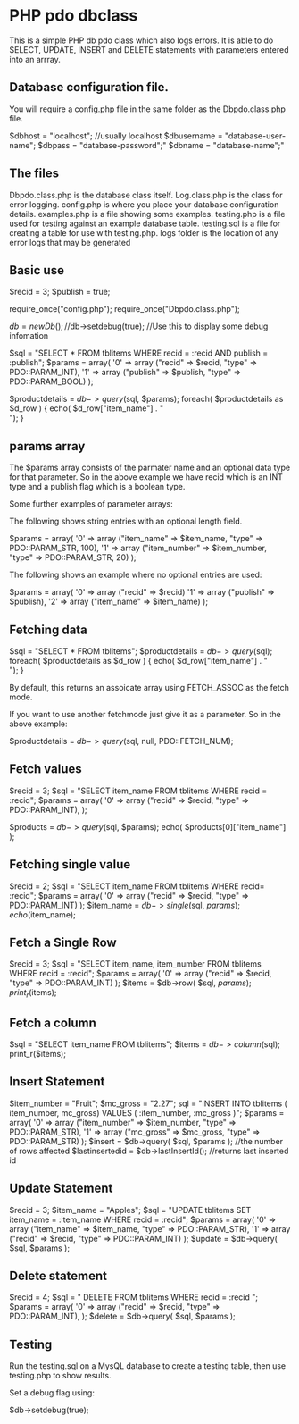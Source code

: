 # PHP pdo dbclass

This is a simple PHP db pdo class which also logs errors.  It is able to do SELECT, UPDATE, INSERT and DELETE statements with parameters entered into an arrray.


## Database configuration file.

You will require a config.php file in the same folder as the Dbpdo.class.php file.

$dbhost 	= "localhost";				//usually localhost
$dbusername = "database-user-name";
$dbpass 	= "database-password";"
$dbname		= "database-name";"


## The files

Dbpdo.class.php is the database class itself.
Log.class.php is the class for error logging.
config.php is where you place your database configuration details.
examples.php is a file showing some examples.
testing.php is a file used for testing against an example database table.
testing.sql is a file for creating a table for use with testing.php.
logs folder is the location of any error logs that may be generated


## Basic use
$recid = 3;
$publish = true;

require_once("config.php");
require_once("Dbpdo.class.php");

$db = new Db();
//$db->setdebug(true);		//Use this to display some debug infomation
	
$sql = "SELECT * FROM tblitems WHERE recid = :recid AND publish = :publish";
$params = array( 
	'0' => array ("recid" => $recid, "type" => PDO::PARAM_INT), 
	'1' => array ("publish" => $publish, "type" => PDO::PARAM_BOOL)
	);

$productdetails = $db->query($sql, $params);
foreach( $productdetails as $d_row ) {
	echo( $d_row["item_name"] . "<br/>");
}


## params array
The $params array consists of the parmater name and an optional data type for that parameter.  So in the above example we have recid which is an INT type and a publish flag which is a boolean type.

Some further examples of parameter arrays:

The following shows string entries with an optional length field.

$params = array( 
	'0' => 	array ("item_name" => $item_name, "type" => PDO::PARAM_STR, 100),
	'1' => 	array ("item_number" => $item_number, "type" => PDO::PARAM_STR, 20)
	);


The following shows an example where no optional entries are used:

$params = array( 
	'0' => array ("recid" => $recid)
	'1' => array ("publish" => $publish),
	'2' => 	array ("item_name" => $item_name)
	);


## Fetching data
$sql = "SELECT * FROM tblitems";
$productdetails =  $db->query($sql);
foreach( $productdetails as $d_row ) {
	echo( $d_row["item_name"] . "<br/>");
}

By default, this returns an assoicate array using FETCH_ASSOC as the fetch mode.

If you want to use another fetchmode just give it as a parameter.  So in the above example:

$productdetails =  $db->query($sql, null, PDO::FETCH_NUM);


## Fetch values
$recid = 3;
$sql = "SELECT item_name FROM tblitems WHERE recid = :recid";
$params = array( 
	'0' => array ("recid" => $recid, "type" => PDO::PARAM_INT), 
	);

$products = $db->query($sql, $params);
echo( $products[0]["item_name"] );


## Fetching single value
$recid = 2;
$sql = "SELECT item_name FROM tblitems WHERE recid= :recid";
$params = array( 
	'0' => array ("recid" => $recid, "type" => PDO::PARAM_INT)
	);
$item_name = $db->single($sql, $params);
echo($item_name);


## Fetch a Single Row
$recid = 3;
$sql = "SELECT item_name, item_number FROM tblitems WHERE recid = :recid";
$params = array( 
	'0' => array ("recid" => $recid, "type" => PDO::PARAM_INT)
	);
$items = $db->row( $sql, $params );
print_r($items);


## Fetch a column	
$sql = "SELECT item_name FROM tblitems";
$items = $db->column($sql);
print_r($items);


## Insert Statement
$item_number = "Fruit";
$mc_gross = "2.27";
sql = "INSERT INTO tblitems ( item_number, mc_gross) VALUES ( :item_number, :mc_gross )";
$params = array( 
	'0' => array ("item_number" => $item_number, "type" => PDO::PARAM_STR), 
	'1' => array ("mc_gross" => $mc_gross, "type" => PDO::PARAM_STR)
	);
$insert	= $db->query( $sql, $params );	//the number of rows affected
$lastinsertedid = $db->lastInsertId();	//returns last inserted id	


## Update Statement
$recid = 3;
$item_name = "Apples";
$sql = "UPDATE tblitems SET item_name = :item_name WHERE recid = :recid";
$params = array( 
	'0' => array ("item_name" => $item_name, "type" => PDO::PARAM_STR), 
	'1' => array ("recid" => $recid, "type" => PDO::PARAM_INT)
	);
$update	= $db->query( $sql, $params );


## Delete statement
$recid = 4;
$sql = " DELETE FROM tblitems WHERE recid = :recid ";
$params = array( 
	'0' => array ("recid" => $recid, "type" => PDO::PARAM_INT), 
	);
$delete	 =  $db->query( $sql, $params ); 


## Testing

Run the testing.sql on a MysQL database to create a testing table, then use testing.php to show results.

Set a debug flag using:

$db->setdebug(true);

